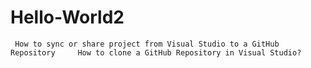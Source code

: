 # Hello-World2
     How to sync or share project from Visual Studio to a GitHub Repository     How to clone a GitHub Repository in Visual Studio?
